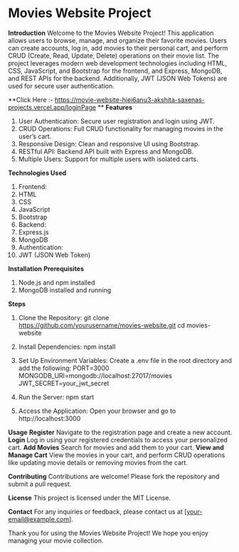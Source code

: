 # Movies Website Project
**Introduction**
Welcome to the Movies Website Project! This application allows users to browse, manage, and organize their favorite movies. Users can create accounts, log in, add movies to their personal cart, and perform CRUD (Create, Read, Update, Delete) operations on their movie list. The project leverages modern web development technologies including HTML, CSS, JavaScript, and Bootstrap for the frontend, and Express, MongoDB, and REST APIs for the backend. Additionally, JWT (JSON Web Tokens) are used for secure user authentication.

**Click Here :- https://movie-website-hjei6anu3-akshita-saxenas-projects.vercel.app/loginPage
**
**Features**
1. User Authentication: Secure user registration and login using JWT.
2. CRUD Operations: Full CRUD functionality for managing movies in the user’s cart.
3. Responsive Design: Clean and responsive UI using Bootstrap.
4. RESTful API: Backend API built with Express and MongoDB.
5. Multiple Users: Support for multiple users with isolated carts.
   
**Technologies Used**
1. Frontend:
2. HTML
3. CSS
4. JavaScript
5. Bootstrap
6. Backend:
7. Express.js
8. MongoDB
9. Authentication:
10. JWT (JSON Web Token)
    
**Installation**
**Prerequisites**
1. Node.js and npm installed
2. MongoDB installed and running
   
**Steps**
1. Clone the Repository:
   git clone https://github.com/yourusername/movies-website.git
   cd movies-website
   
2. Install Dependencies:
   npm install
   
3. Set Up Environment Variables:
   Create a .env file in the root directory and add the following:
   PORT=3000
   MONGODB_URI=mongodb://localhost:27017/movies
   JWT_SECRET=your_jwt_secret
   
4. Run the Server:
   npm start
   
5. Access the Application:
   Open your browser and go to http://localhost:3000

**Usage**
**Register**
  Navigate to the registration page and create a new account.
**Login**
  Log in using your registered credentials to access your personalized cart.
**Add Movies**
  Search for movies and add them to your cart.
**View and Manage Cart**
  View the movies in your cart, and perform CRUD operations like updating movie details or removing movies from the cart.
  
**Contributing**
Contributions are welcome! Please fork the repository and submit a pull request.

**License**
This project is licensed under the MIT License.

**Contact**
For any inquiries or feedback, please contact us at [your-email@example.com].

Thank you for using the Movies Website Project! We hope you enjoy managing your movie collection.
